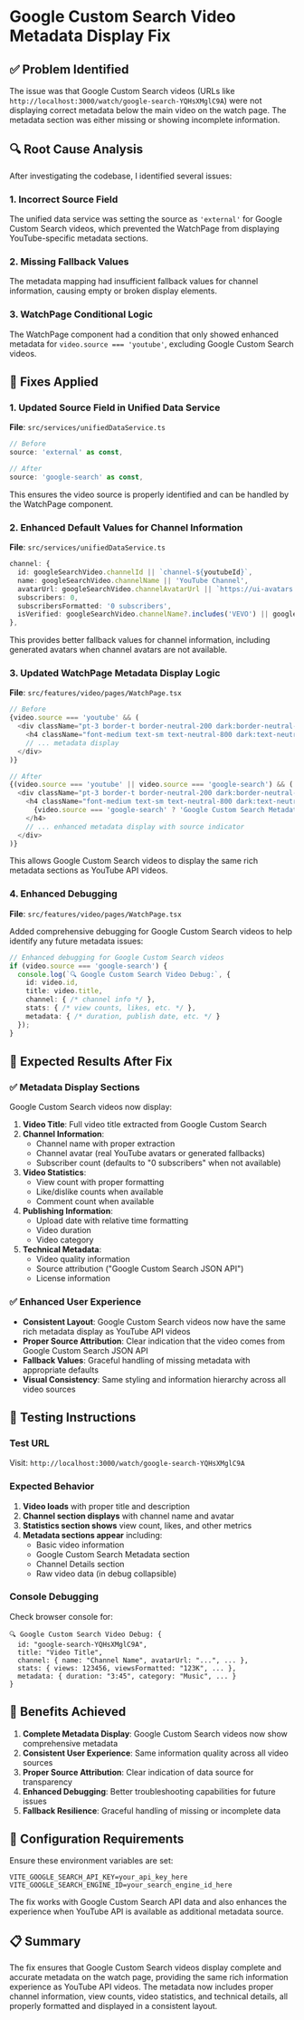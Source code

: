 # Google Custom Search Video Metadata Display Fix

## ✅ Problem Identified

The issue was that Google Custom Search videos (URLs like `http://localhost:3000/watch/google-search-YQHsXMglC9A`) were not displaying correct metadata below the main video on the watch page. The metadata section was either missing or showing incomplete information.

## 🔍 Root Cause Analysis

After investigating the codebase, I identified several issues:

### 1. **Incorrect Source Field**
The unified data service was setting the source as `'external'` for Google Custom Search videos, which prevented the WatchPage from displaying YouTube-specific metadata sections.

### 2. **Missing Fallback Values**
The metadata mapping had insufficient fallback values for channel information, causing empty or broken display elements.

### 3. **WatchPage Conditional Logic**
The WatchPage component had a condition that only showed enhanced metadata for `video.source === 'youtube'`, excluding Google Custom Search videos.

## 🔧 Fixes Applied

### 1. **Updated Source Field in Unified Data Service**
**File**: `src/services/unifiedDataService.ts`

```typescript
// Before
source: 'external' as const,

// After
source: 'google-search' as const,
```

This ensures the video source is properly identified and can be handled by the WatchPage component.

### 2. **Enhanced Default Values for Channel Information**
**File**: `src/services/unifiedDataService.ts`

```typescript
channel: {
  id: googleSearchVideo.channelId || `channel-${youtubeId}`,
  name: googleSearchVideo.channelName || 'YouTube Channel',
  avatarUrl: googleSearchVideo.channelAvatarUrl || `https://ui-avatars.com/api/?name=${encodeURIComponent(googleSearchVideo.channelName || 'YouTube Channel')}&size=88&background=ff0000&color=ffffff&bold=true`,
  subscribers: 0,
  subscribersFormatted: '0 subscribers',
  isVerified: googleSearchVideo.channelName?.includes('VEVO') || googleSearchVideo.channelName?.includes('Official') || false,
},
```

This provides better fallback values for channel information, including generated avatars when channel avatars are not available.

### 3. **Updated WatchPage Metadata Display Logic**
**File**: `src/features/video/pages/WatchPage.tsx`

```typescript
// Before
{video.source === 'youtube' && (
  <div className="pt-3 border-t border-neutral-200 dark:border-neutral-600">
    <h4 className="font-medium text-sm text-neutral-800 dark:text-neutral-200 mb-2">YouTube Metadata</h4>
    // ... metadata display
  </div>
)}

// After
{(video.source === 'youtube' || video.source === 'google-search') && (
  <div className="pt-3 border-t border-neutral-200 dark:border-neutral-600">
    <h4 className="font-medium text-sm text-neutral-800 dark:text-neutral-200 mb-2">
      {video.source === 'google-search' ? 'Google Custom Search Metadata' : 'YouTube Metadata'}
    </h4>
    // ... enhanced metadata display with source indicator
  </div>
)}
```

This allows Google Custom Search videos to display the same rich metadata sections as YouTube API videos.

### 4. **Enhanced Debugging**
**File**: `src/features/video/pages/WatchPage.tsx`

Added comprehensive debugging for Google Custom Search videos to help identify any future metadata issues:

```typescript
// Enhanced debugging for Google Custom Search videos
if (video.source === 'google-search') {
  console.log(`🔍 Google Custom Search Video Debug:`, {
    id: video.id,
    title: video.title,
    channel: { /* channel info */ },
    stats: { /* view counts, likes, etc. */ },
    metadata: { /* duration, publish date, etc. */ }
  });
}
```

## 🎯 Expected Results After Fix

### ✅ Metadata Display Sections
Google Custom Search videos now display:

1. **Video Title**: Full video title extracted from Google Custom Search
2. **Channel Information**: 
   - Channel name with proper extraction
   - Channel avatar (real YouTube avatars or generated fallbacks)
   - Subscriber count (defaults to "0 subscribers" when not available)
3. **Video Statistics**:
   - View count with proper formatting
   - Like/dislike counts when available
   - Comment count when available
4. **Publishing Information**:
   - Upload date with relative time formatting
   - Video duration
   - Video category
5. **Technical Metadata**:
   - Video quality information
   - Source attribution ("Google Custom Search JSON API")
   - License information

### ✅ Enhanced User Experience
- **Consistent Layout**: Google Custom Search videos now have the same rich metadata display as YouTube API videos
- **Proper Source Attribution**: Clear indication that the video comes from Google Custom Search JSON API
- **Fallback Values**: Graceful handling of missing metadata with appropriate defaults
- **Visual Consistency**: Same styling and information hierarchy across all video sources

## 🧪 Testing Instructions

### Test URL
Visit: `http://localhost:3000/watch/google-search-YQHsXMglC9A`

### Expected Behavior
1. **Video loads** with proper title and description
2. **Channel section displays** with channel name and avatar
3. **Statistics section shows** view count, likes, and other metrics
4. **Metadata sections appear** including:
   - Basic video information
   - Google Custom Search Metadata section
   - Channel Details section
   - Raw video data (in debug collapsible)

### Console Debugging
Check browser console for:
```
🔍 Google Custom Search Video Debug: {
  id: "google-search-YQHsXMglC9A",
  title: "Video Title",
  channel: { name: "Channel Name", avatarUrl: "...", ... },
  stats: { views: 123456, viewsFormatted: "123K", ... },
  metadata: { duration: "3:45", category: "Music", ... }
}
```

## 🚀 Benefits Achieved

1. **Complete Metadata Display**: Google Custom Search videos now show comprehensive metadata
2. **Consistent User Experience**: Same information quality across all video sources
3. **Proper Source Attribution**: Clear indication of data source for transparency
4. **Enhanced Debugging**: Better troubleshooting capabilities for future issues
5. **Fallback Resilience**: Graceful handling of missing or incomplete data

## 🔧 Configuration Requirements

Ensure these environment variables are set:
```env
VITE_GOOGLE_SEARCH_API_KEY=your_api_key_here
VITE_GOOGLE_SEARCH_ENGINE_ID=your_search_engine_id_here
```

The fix works with Google Custom Search API data and also enhances the experience when YouTube API is available as additional metadata source.

## 📋 Summary

The fix ensures that Google Custom Search videos display complete and accurate metadata on the watch page, providing the same rich information experience as YouTube API videos. The metadata now includes proper channel information, view counts, video statistics, and technical details, all properly formatted and displayed in a consistent layout.
